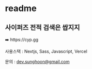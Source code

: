 # readme

## 사이퍼즈 전적 검색은 쌉지지

<aside>
➡️ https://cyp.gg

</aside>

사용스택 : Nextjs, Sass, Javascript, Vercel

문의 : dev.sunghoon@gmail.com
